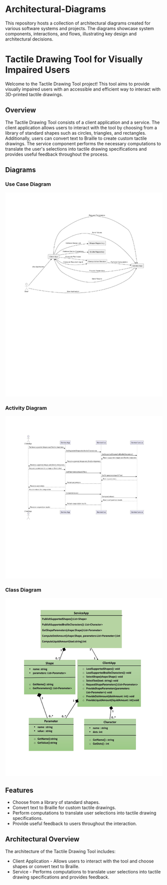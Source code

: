 # Architectural-Diagrams
This repository hosts a collection of architectural diagrams created for various software systems and projects. The diagrams showcase system components, interactions, and flows, illustrating key design and architectural decisions.

# Tactile Drawing Tool for Visually Impaired Users

Welcome to the Tactile Drawing Tool project! This tool aims to provide visually impaired users with an accessible and efficient way to interact with 3D-printed tactile drawings.

## Overview

The Tactile Drawing Tool consists of a client application and a service. The client application allows users to interact with the tool by choosing from a library of standard shapes such as circles, triangles, and rectangles. Additionally, users can convert text to Braille to create custom tactile drawings. The service component performs the necessary computations to translate the user's selections into tactile drawing specifications and provides useful feedback throughout the process.

## Diagrams

### Use Case Diagram

![Use Case Diagram](https://github.com/VinuWeer/Architectural-Diagrams/blob/main/Doc3_page-0001.jpg)

### Activity Diagram

![Activity Diagram](https://github.com/VinuWeer/Architectural-Diagrams/blob/main/Doc2_page-0001.jpg)

### Class Diagram

![Class Diagram](https://github.com/VinuWeer/Architectural-Diagrams/blob/main/AD1_page-0001.jpg)

## Features

- Choose from a library of standard shapes.
- Convert text to Braille for custom tactile drawings.
- Perform computations to translate user selections into tactile drawing specifications.
- Provide useful feedback to users throughout the interaction.

## Architectural Overview

The architecture of the Tactile Drawing Tool includes:
- Client Application - Allows users to interact with the tool and choose shapes or convert text to Braille.
- Service - Performs computations to translate user selections into tactile drawing specifications and provides feedback.



